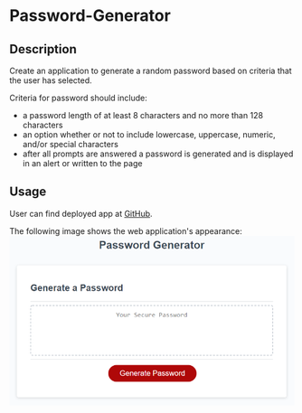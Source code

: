 # Password-Generator

## Description

Create an application to generate a random password based on criteria that the user has selected.

Criteria for password should include:
- a password length of at least 8 characters and no more than 128 characters
- an option whether or not to include lowercase, uppercase, numeric, and/or special characters
- after all prompts are answered a password is generated and is displayed in an alert
  or written to the page 



## Usage

User can find deployed app at [GitHub](https://github.com/Babylex710/Password-Generator).

The following image shows the web application's appearance:
![alt screenshot](./assets/03-javascript-homework-demo.png)
